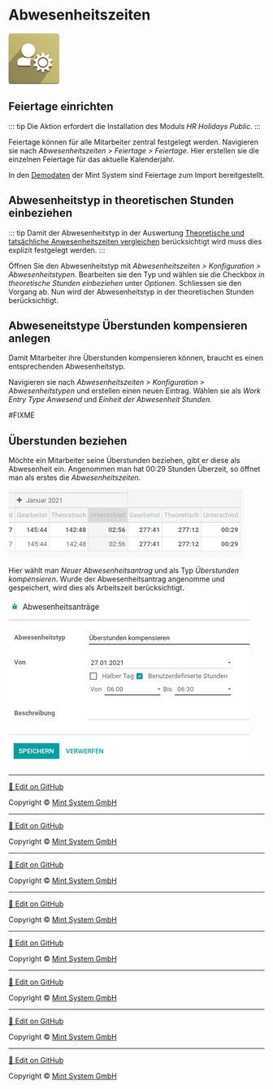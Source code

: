 # Abwesenheitszeiten
![](././././././././icons_odoo_hr_holidays.png)

## Feiertage einrichten

::: tip
Die Aktion erfordert die Installation des Moduls *HR Holidays Public*.
:::

Feiertage können für alle Mitarbeiter zentral festgelegt werden. Navigieren sie nach *Abwesenheitszeiten > Feiertage > Feiertage*. Hier erstellen sie die einzelnen Feiertage für das aktuelle Kalenderjahr.

In den [Demodaten](////////datenmanagement.html.html.html.html.html.html.html.html#demodaten-anzeigen) der Mint System sind Feiertage zum Import bereitgestellt.

## Abwesenheitstyp in theoretischen Stunden einbeziehen

::: tip
Damit der Abwesenheitstyp in der Auswertung [Theoretische und tatsächliche Anwesenheitszeiten vergleichen](////////anwesenheitszeiten.html.html.html.html.html.html.html.html#theoretische-und-tatsachliche-anwesenheitszeiten-vergleichen) berücksichtigt wird muss dies explizit festgelegt werden.
:::

Öffnen Sie den Abwesenheitstyp mit *Abwesenheitszeiten > Konfiguration > Abwesenheitstypen*. Bearbeiten sie den Typ und wählen sie die Checkbox *in theoretische Stunden einbeziehen* unter *Optionen*. Schliessen sie den Vorgang ab. Nun wird der Abwesenheitstyp in der theoretischen Stunden berücksichtigt.

## Abweseneitstype Überstunden kompensieren anlegen

Damit Mitarbeiter ihre Überstunden kompensieren können, braucht es einen entsprechenden Abwesenheitstyp.

Navigieren sie nach *Abwesenheitszeiten > Konfiguration > Abwesenheitstypen* und erstellen einen neuen Eintrag. Wählen sie als *Work Entry Type* *Anwesend* und *Einheit der Abwesenheit* *Stunden*.

#FIXME

## Überstunden beziehen

Möchte ein Mitarbeiter seine Überstunden beziehen, gibt er diese als Abwesenheit ein. Angenommen man hat 00:29 Stunden Überzeit, so öffnet man als erstes die *Abwesenheitszeiten.*

![](././././././././odoo-abwesenheit-uberstunden-anzeigen.png)

Hier wählt man *Neuer Abwesenheitsantrag* und als Typ *Überstunden kompensieren*. Wurde der Abwesenheitsantrag angenomme und gespeichert, wird dies als Arbeitszeit berücksichtigt.

![](././././././././odoo-abwesenheitszeiten-abwesenheitsantrag-erstellen.png)

<hr>

[📝 Edit on GitHub](///////https://github.com/mint-system/odoo-handbuch/blob/master/abwesenheitszeiten.html.html.html.html.html.html.html)

<footer>Copyright © <a href="https://www.mint-system.ch/">Mint System GmbH</a></footer>

<hr>

[📝 Edit on GitHub](//////https://github.com/mint-system/odoo-handbuch/blob/master/abwesenheitszeiten.html.html.html.html.html.html)

<footer>Copyright © <a href="https://www.mint-system.ch/">Mint System GmbH</a></footer>

<hr>

[📝 Edit on GitHub](/////https://github.com/mint-system/odoo-handbuch/blob/master/abwesenheitszeiten.html.html.html.html.html)

<footer>Copyright © <a href="https://www.mint-system.ch/">Mint System GmbH</a></footer>

<hr>

[📝 Edit on GitHub](////https://github.com/mint-system/odoo-handbuch/blob/master/abwesenheitszeiten.html.html.html.html)

<footer>Copyright © <a href="https://www.mint-system.ch/">Mint System GmbH</a></footer>

<hr>

[📝 Edit on GitHub](///https://github.com/mint-system/odoo-handbuch/blob/master/abwesenheitszeiten.html.html.html)

<footer>Copyright © <a href="https://www.mint-system.ch/">Mint System GmbH</a></footer>

<hr>

[📝 Edit on GitHub](//https://github.com/mint-system/odoo-handbuch/blob/master/abwesenheitszeiten.html.html)

<footer>Copyright © <a href="https://www.mint-system.ch/">Mint System GmbH</a></footer>

<hr>

[📝 Edit on GitHub](/https://github.com/mint-system/odoo-handbuch/blob/master/abwesenheitszeiten.html)

<footer>Copyright © <a href="https://www.mint-system.ch/">Mint System GmbH</a></footer>

<hr>

[📝 Edit on GitHub](https://github.com/Mint-System/Odoo-Handbuch/blob/master/abwesenheitszeiten.md)

<footer>Copyright © <a href="https://www.mint-system.ch/">Mint System GmbH</a></footer>